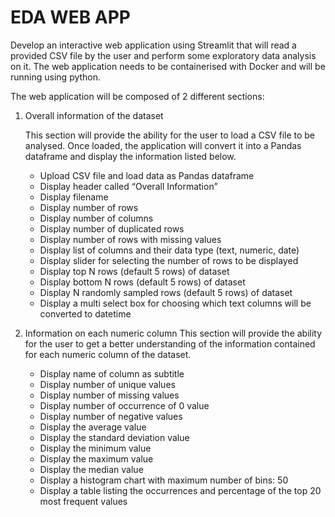 # EDA WEB APP

Develop an interactive web application using Streamlit that will read a provided CSV file by the user and perform some exploratory data analysis on it. The web application needs to be containerised with Docker and will be running using python.

The web application will be composed of 2 different sections:

1. Overall information of the dataset

   This section will provide the ability for the user to load a CSV file to be analysed. Once loaded, the application will convert it into a Pandas dataframe and display the information listed below.
   * Upload CSV file and load data as Pandas dataframe
   * Display header called “Overall Information”
   * Display filename
   * Display number of rows
   * Display number of columns
   * Display number of duplicated rows
   * Display number of rows with missing values
   * Display list of columns and their data type (text, numeric, date)
   * Display slider for selecting the number of rows to be displayed
   * Display top N rows (default 5 rows) of dataset
   * Display bottom N rows (default 5 rows) of dataset
   * Display N randomly sampled rows (default 5 rows) of dataset
   * Display a multi select box for choosing which text columns will be converted to datetime
     
2. Information on each numeric column
   This section will provide the ability for the user to get a better understanding of the information contained for each numeric column of the dataset.
   * Display name of column as subtitle
   * Display number of unique values
   * Display number of missing values
   * Display number of occurrence of 0 value
   * Display number of negative values
   * Display the average value
   * Display the standard deviation value
   * Display the minimum value
   * Display the maximum value
   * Display the median value
   * Display a histogram chart with maximum number of  bins: 50
   * Display a table listing the occurrences and percentage of the top 20 most frequent values



